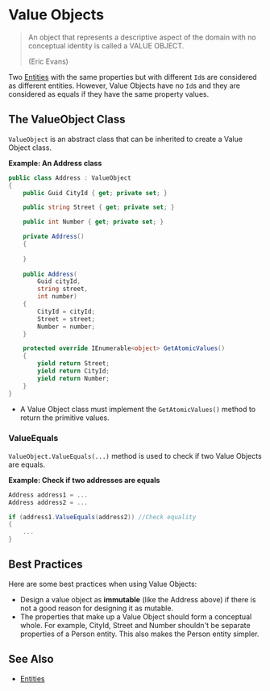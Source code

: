 # Value Objects

> An object that represents a descriptive aspect of the domain with no conceptual identity is called a VALUE OBJECT.
>
> (Eric Evans)

Two [Entities](Entities.md) with the same properties but with different `Id`s are considered as different entities. However, Value Objects have no `Id`s and they are considered as equals if they have the same property values.

## The ValueObject Class

`ValueObject` is an abstract class that can be inherited to create a Value Object class.

**Example: An Address class**

````csharp
public class Address : ValueObject
{
    public Guid CityId { get; private set; }

    public string Street { get; private set; }

    public int Number { get; private set; }

    private Address()
    {
        
    }
    
    public Address(
        Guid cityId,
        string street,
        int number)
    {
        CityId = cityId;
        Street = street;
        Number = number;
    }

    protected override IEnumerable<object> GetAtomicValues()
    {
        yield return Street;
        yield return CityId;
        yield return Number;
    }
}
````

* A Value Object class must implement the `GetAtomicValues()` method to return the primitive values.

### ValueEquals

`ValueObject.ValueEquals(...)`  method is used to check if two Value Objects are equals.

**Example: Check if two addresses are equals**

````csharp
Address address1 = ...
Address address2 = ...

if (address1.ValueEquals(address2)) //Check equality
{
    ...
}
````

## Best Practices

Here are some best practices when using Value Objects:

- Design a value object as **immutable** (like the Address above) if there is not a good reason for designing it as mutable.
- The properties that make up a Value Object should form a conceptual whole. For example, CityId, Street and Number shouldn't be separate properties of a Person entity. This also makes the Person entity simpler.

## See Also

* [Entities](Entities.md)